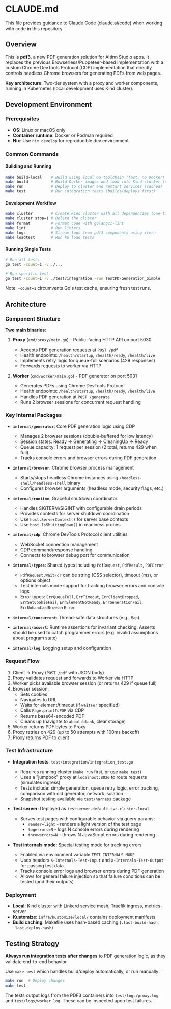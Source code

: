 # CLAUDE.md

This file provides guidance to Claude Code (claude.ai/code) when working with code in this repository.

## Overview

This is **pdf3**, a new PDF generation solution for Altinn Studio apps. It replaces the previous Browserless/Puppeteer-based implementation with a custom Chrome DevTools Protocol (CDP) implementation that directly controls headless Chrome browsers for generating PDFs from web pages.

**Key architecture**: Two-tier system with a proxy and worker components, running in Kubernetes (local development uses Kind cluster).

## Development Environment

### Prerequisites

- **OS**: Linux or macOS only
- **Container runtime**: Docker or Podman required
- **Nix**: Use `nix develop` for reproducible dev environment

### Common Commands

#### Building and Running

```bash
make build-local    # Build using local Go toolchain (fast, no Docker)
make build          # Build Docker images and load into Kind cluster (cached)
make run            # Deploy to cluster and restart services (cached)
make test           # Run integration tests (builds/deploys first)
```

#### Development Workflow

```bash
make cluster        # Create Kind cluster with all dependencies (one-time setup)
make cluster stop=1 # Delete the cluster
make format         # Format code with golangci-lint
make lint           # Run linters
make logs           # Stream logs from pdf3 components using stern
make loadtest       # Run k6 load tests
```

#### Running Single Tests

```bash
# Run all tests
go test -count=1 -v ./...

# Run specific test
go test -count=1 -v ./test/integration -run TestPDFGeneration_Simple
```

Note: `-count=1` circumvents Go's test cache, ensuring fresh test runs.

## Architecture

### Component Structure

**Two main binaries:**

1. **Proxy** (`cmd/proxy/main.go`) - Public-facing HTTP API on port 5030
   - Accepts PDF generation requests at `POST /pdf`
   - Health endpoints: `/health/startup`, `/health/ready`, `/health/live`
   - Implements retry logic for queue-full scenarios (429 responses)
   - Forwards requests to worker via HTTP

2. **Worker** (`cmd/worker/main.go`) - PDF generator on port 5031
   - Generates PDFs using Chrome DevTools Protocol
   - Health endpoints: `/health/startup`, `/health/ready`, `/health/live`
   - Handles PDF generation at `POST /generate`
   - Runs 2 browser sessions for concurrent request handling

### Key Internal Packages

- **`internal/generator`**: Core PDF generation logic using CDP
  - Manages 2 browser sessions (double-buffered for low latency)
  - Session states: Ready → Generating → CleaningUp → Ready
  - Queue capacity: 1 request per session (2 total, returns 429 when full)
  - Tracks console errors and browser errors during PDF generation

- **`internal/browser`**: Chrome browser process management
  - Starts/stops headless Chrome instances using `/headless-shell/headless-shell` binary
  - Configures browser arguments (headless mode, security flags, etc.)

- **`internal/runtime`**: Graceful shutdown coordinator
  - Handles SIGTERM/SIGINT with configurable drain periods
  - Provides contexts for server shutdown coordination
  - Use `host.ServerContext()` for server base contexts
  - Use `host.IsShuttingDown()` in readiness probes

- **`internal/cdp`**: Chrome DevTools Protocol client utilities
  - WebSocket connection management
  - CDP command/response handling
  - Connects to browser debug port for communication

- **`internal/types`**: Shared types including `PdfRequest`, `PdfResult`, `PDFError`
  - `PdfRequest.WaitFor` can be string (CSS selector), timeout (ms), or options object
  - Test internals mode support for tracking browser errors and console logs
  - Error types: `ErrQueueFull`, `ErrTimeout`, `ErrClientDropped`, `ErrSetCookieFail`, `ErrElementNotReady`, `ErrGenerationFail`, `ErrUnhandledBrowserError`

- **`internal/concurrent`**: Thread-safe data structures (e.g., `Map`)

- **`internal/assert`**: Runtime assertions for invariant checking. Asserts should be used to catch programmer errors (e.g. invalid assumptions about program state)

- **`internal/log`**: Logging setup and configuration

### Request Flow

1. Client → Proxy (`POST /pdf` with JSON body)
2. Proxy validates request and forwards to Worker via HTTP
3. Worker picks available browser session (or returns 429 if queue full)
4. Browser session:
   - Sets cookies
   - Navigates to URL
   - Waits for element/timeout (if `waitFor` specified)
   - Calls `Page.printToPDF` via CDP
   - Returns base64-encoded PDF
   - Cleans up (navigate to `about:blank`, clear storage)
5. Worker returns PDF bytes to Proxy
6. Proxy retries on 429 (up to 50 attempts with 100ms backoff)
7. Proxy returns PDF to client

### Test Infrastructure

- **Integration tests**: `test/integration/integration_test.go`
  - Requires running cluster (`make run` first, or use `make test`)
  - Uses a "jumpbox" proxy at `localhost:8020` to route requests (simulates ingress)
  - Tests include: simple generation, queue retry logic, error tracking, comparison with old generator, network isolation
  - Snapshot testing available via `test/harness` package

- **Test server**: Deployed as `testserver.default.svc.cluster.local`
  - Serves test pages with configurable behavior via query params:
    - `render=light` - renders a light version of the test page
    - `logerrors=N` - logs N console errors during rendering
    - `throwerrors=N` - throws N JavaScript errors during rendering

- **Test internals mode**: Special testing mode for tracking errors
  - Enabled via environment variable `TEST_INTERNALS_MODE`
  - Uses headers `X-Internals-Test-Input` and `X-Internals-Test-Output` for passing test data
  - Tracks console error logs and browser errors during PDF generation
  - Allows for general failure injection so that failure conditions can be tested (and their outputs)

### Deployment

- **Local**: Kind cluster with Linkerd service mesh, Traefik ingress, metrics-server
- **Kustomize**: `infra/kustomize/local/` contains deployment manifests
- **Build caching**: Makefile uses hash-based caching (`.last-build-hash`, `.last-deploy-hash`)

## Testing Strategy

**Always run integration tests after changes** to PDF generation logic, as they validate end-to-end behavior

Use `make test` which handles build/deploy automatically, or run manually:

```bash
make run  # Deploy changes
make test
```

The tests output logs from the PDF3 containers into `test/logs/proxy.log` and `test/logs/worker.log`.
These can be inspected upon test failures.
